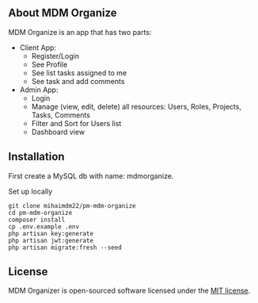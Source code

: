 ## About MDM Organize

MDM Organize is an app that has two parts:

- Client App:
  + Register/Login
  + See Profile
  + See list tasks assigned to me
  + See task and add comments
- Admin App:
  + Login
  + Manage (view, edit, delete) all resources: Users, Roles, Projects, Tasks, Comments
  + Filter and Sort for Users list
  + Dashboard view

## Installation

First create a MySQL db with name: mdmorganize.

Set up locally

    git clone mihaimdm22/pm-mdm-organize
    cd pm-mdm-organize
    composer install
    cp .env.example .env
    php artisan key:generate
    php artisan jwt:generate 
    php artisan migrate:fresh --seed

## License

MDM Organizer is open-sourced software licensed under the [MIT license](https://opensource.org/licenses/MIT).
